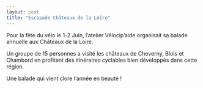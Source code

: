 ```yaml
---
layout: post
title: "Escapade Châteaux de la Loire"
---
```



Pour la fête du vélo le 1-2 Juin, l’atelier Vélocip’aide organisait sa balade annuelle aux Châteaux de la Loire.

Un groupe de 15 personnes a visité les châteaux de Cheverny, Blois et Chambord en profitant des itinéraires cyclables bien développés dans cette région.

Une balade qui vient clore l’année en beauté !
 
 
